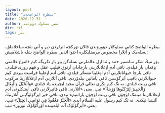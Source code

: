 ```yaml
---
layout: post
title: "بیطرة الواضحدن"
date: 2020-12-31
author: مصر مملوک دؤولتی
dir: rtl
tags: نثر
---
```


بیطرة الواضح کتابې مملوکلار دؤورۆندن قالان تۆرکجه اثرلردن دیر و آتې نئجه ساخلاماق، بسله‌مک و آتلارا مخصوص مریضلیکلره احتوا ائدیر. بیطرة الواضح بئیله باشلامېش:

یۆز میڭ شکر سانسېز حمد و ثنا اۏل عالملرنی بسله‌گن بیر بار تڭریگه کیم قاموغ عالمنی یۏقدان بار قېلدې. تاقې آدم اۏغلانلارېنې بارچادان آرتوق قېلېپ عقل و فهم روزی قېلدې. تاقې بارچا حیواناتلارنې آدم اۏغلېنا مسخّر قېلدې. تاقې آدم اۏغلېنا فراست بیردی کیم حیوانلارنې باقېپ ایزگۆسین تاقې یامانېن بیلدۆردی. تاقې آتلارنې آدم اۏغلانلارېنا مرکوب تاقې زینت قېلدې. نه تگ کیم تڭری تعالی قرآن مجید ایچینده یاد قېلدې «وَالْخَيْلَ وَالْبِغَالَ وَالْحَمِيرَ لِتَرْكَبُوهَا وَزِينَةً ۚ» تیپ. یعنی «آتلارنې تاقې قاتېرلارنې تاقې ایشکلرنی آدم اۏغلانلارېنا مینمک اۆچۆن تاقې زینت اۆچۆن یاراتتېم» تیدی. تاقې خیر ایزگۆلۆگینی آتلارنېڭ آلنېندا تیکدی. نه تگ کیم رسول علیه السلام آیدې «الْخَيْرُ مَعْقُودٌ فِي نَوَاصِي الخِیَلْ» تیپ. یعنی «ایزگۆلۆک آت ایله‌یینده اؤرگۆلۆک تورور» تیپ.





